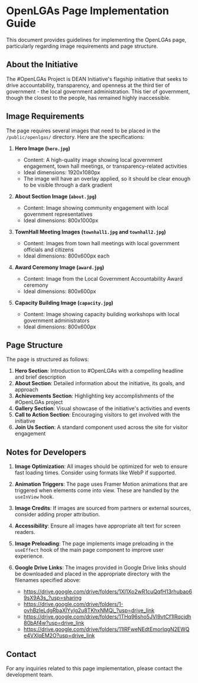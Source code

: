 # OpenLGAs Page Implementation Guide

This document provides guidelines for implementing the OpenLGAs page, particularly regarding image requirements and page structure.

## About the Initiative

The #OpenLGAs Project is DEAN Initiative's flagship initiative that seeks to drive accountability, transparency, and openness at the third tier of government - the local government administration. This tier of government, though the closest to the people, has remained highly inaccessible.

## Image Requirements

The page requires several images that need to be placed in the `/public/openlgas/` directory. Here are the specifications:

1. **Hero Image (`hero.jpg`)**
   - Content: A high-quality image showing local government engagement, town hall meetings, or transparency-related activities
   - Ideal dimensions: 1920x1080px
   - The image will have an overlay applied, so it should be clear enough to be visible through a dark gradient

2. **About Section Image (`about.jpg`)**
   - Content: Image showing community engagement with local government representatives
   - Ideal dimensions: 800x1000px

3. **TownHall Meeting Images (`townhall1.jpg` and `townhall2.jpg`)**
   - Content: Images from town hall meetings with local government officials and citizens
   - Ideal dimensions: 800x600px each

4. **Award Ceremony Image (`award.jpg`)**
   - Content: Image from the Local Government Accountability Award ceremony
   - Ideal dimensions: 800x600px

5. **Capacity Building Image (`capacity.jpg`)**
   - Content: Image showing capacity building workshops with local government administrators
   - Ideal dimensions: 800x600px

## Page Structure

The page is structured as follows:

1. **Hero Section**: Introduction to #OpenLGAs with a compelling headline and brief description
2. **About Section**: Detailed information about the initiative, its goals, and approach
3. **Achievements Section**: Highlighting key accomplishments of the #OpenLGAs project
4. **Gallery Section**: Visual showcase of the initiative's activities and events
5. **Call to Action Section**: Encouraging visitors to get involved with the initiative
6. **Join Us Section**: A standard component used across the site for visitor engagement

## Notes for Developers

1. **Image Optimization**: All images should be optimized for web to ensure fast loading times. Consider using formats like WebP if supported.

2. **Animation Triggers**: The page uses Framer Motion animations that are triggered when elements come into view. These are handled by the `useInView` hook.

3. **Image Credits**: If images are sourced from partners or external sources, consider adding proper attribution.

4. **Accessibility**: Ensure all images have appropriate alt text for screen readers.

5. **Image Preloading**: The page implements image preloading in the `useEffect` hook of the main page component to improve user experience.

6. **Google Drive Links**: The images provided in Google Drive links should be downloaded and placed in the appropriate directory with the filenames specified above:
   - https://drive.google.com/drive/folders/1XI1Xo2wR1cuQqfH13rhubao69sX9A3s_?usp=sharing
   - https://drive.google.com/drive/folders/1-ovhBzIeLdgRbaXlYyIg2u8TKhxNMQi_?usp=drive_link
   - https://drive.google.com/drive/folders/1THq96sho5JVl9vtCf1lRqcjdh80bAf4w?usp=drive_link
   - https://drive.google.com/drive/folders/11lRFweNEdtEmorIqgN2EWQe4VXlqEM2O?usp=drive_link

## Contact

For any inquiries related to this page implementation, please contact the development team. 